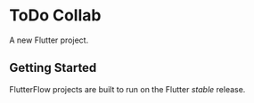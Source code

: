 # ToDo Collab

A new Flutter project.

## Getting Started

FlutterFlow projects are built to run on the Flutter _stable_ release.
